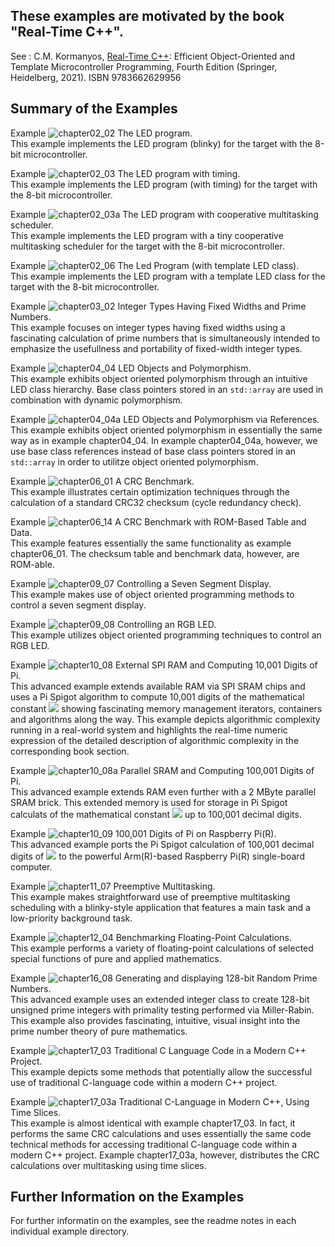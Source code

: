 ## These examples are motivated by the book "Real-Time C++".

See : C.M. Kormanyos, [Real-Time C++](https://www.springer.com/de/book/9783662629956):
Efficient Object-Oriented
and Template Microcontroller Programming, Fourth Edition
(Springer, Heidelberg, 2021). ISBN 9783662629956

## Summary of the Examples

Example ![chapter02_02](./chapter02_02) The LED program.\
This example implements the LED program (blinky) for the target with the 8-bit microcontroller.

Example ![chapter02_03](./chapter02_03) The LED program with timing.\
This example implements the LED program (with timing) for the target with the 8-bit microcontroller.

Example ![chapter02_03a](./chapter02_03a) The LED program with cooperative multitasking scheduler.\
This example implements the LED program with a tiny cooperative multitasking scheduler for the target with the 8-bit microcontroller.

Example ![chapter02_06](./chapter02_06) The Led Program (with template LED class).\
This example implements the LED program with a template LED class for the target with the 8-bit microcontroller.

Example ![chapter03_02](./chapter03_02) Integer Types Having Fixed Widths and Prime Numbers.\
This example focuses on integer types having fixed widths using a fascinating calculation
of prime numbers that is simultaneously intended to emphasize the usefullness and portability
of fixed-width integer types.

Example ![chapter04_04](./chapter04_04) LED Objects and Polymorphism.\
This example exhibits object oriented polymorphism through
an intuitive LED class hierarchy. Base class pointers stored in an
`std::array` are used in combination with dynamic polymorphism.

Example ![chapter04_04a](./chapter04_04a) LED Objects and Polymorphism via References.\
This example exhibits object oriented polymorphism in essentially the same
way as in example chapter04_04. In example chapter04_04a, however, we use base class
references instead of base class pointers stored in an `std::array`
in order to utilitze object oriented polymorphism.

Example ![chapter06_01](./chapter06_01) A CRC Benchmark.\
This example illustrates certain optimization techniques through the calculation
of a standard CRC32 checksum (cycle redundancy check).

Example ![chapter06_14](./chapter06_14) A CRC Benchmark with ROM-Based Table and Data.\
This example features essentially the same functionality as example chapter06_01.
The checksum table and benchmark data, however, are ROM-able.

Example ![chapter09_07](./chapter09_07) Controlling a Seven Segment Display.\
This example makes use of object oriented programming methods to control a seven segment display.

Example ![chapter09_08](./chapter09_08) Controlling an RGB LED.\
This example utilizes object oriented programming techniques to control an RGB LED.

Example ![chapter10_08](./chapter10_08) External SPI RAM and Computing 10,001 Digits of Pi.\
This advanced example extends available RAM via SPI SRAM chips and uses a Pi Spigot algorithm to compute 10,001 digits
of the mathematical constant
<img src="https://render.githubusercontent.com/render/math?math=\pi">
showing fascinating memory management iterators, containers and algorithms along the way.
This example depicts algorithmic complexity running in a real-world system
and highlights the real-time numeric expression of the detailed description
of algorithmic complexity in the corresponding book section.

Example ![chapter10_08a](./chapter10_08a) Parallel SRAM and Computing 100,001 Digits of Pi.\
This advanced example extends RAM even further with a 2 MByte parallel SRAM brick. This extended memory
is used for storage in Pi Spigot calculats of the mathematical constant
<img src="https://render.githubusercontent.com/render/math?math=\pi">
up to 100,001 decimal digits.

Example ![chapter10_09](./chapter10_09) 100,001 Digits of Pi on Raspberry Pi(R).\
This advanced example ports the Pi Spigot calculation
of 100,001 decimal digits of
<img src="https://render.githubusercontent.com/render/math?math=\pi">
to the powerful Arm(R)-based Raspberry Pi(R) single-board computer.

Example ![chapter11_07](./chapter11_07) Preemptive Multitasking.\
This example makes straightforward use of preemptive multitasking scheduling with a blinky-style application that features a main task and a low-priority background task.

Example ![chapter12_04](./chapter12_04) Benchmarking Floating-Point Calculations.\
This example performs a variety of floating-point calculations of selected special functions of pure and applied mathematics.

Example ![chapter16_08](./chapter16_08) Generating and displaying 128-bit Random Prime Numbers.\
This advanced example uses an extended integer class to create 128-bit unsigned prime integers with primality testing performed via Miller-Rabin.
This example also provides fascinating, intuitive, visual insight into the prime number theory of pure mathematics.

Example ![chapter17_03](./chapter17_03) Traditional C Language Code in a Modern C++ Project.\
This example depicts some methods that potentially allow the successful use
of traditional C-language code within a modern C++ project.

Example ![chapter17_03a](./chapter17_03a) Traditional C-Language in Modern C++, Using Time Slices.\
This example is almost identical with example chapter17_03. In fact, it performs
the same CRC calculations and uses essentially the same code technical methods
for accessing traditional C-language code within a modern C++ project.
Example chapter17_03a, however, distributes the CRC calculations
over multitasking using time slices.

## Further Information on the Examples

For further informatin on the examples, see the readme notes
in each individual example directory.
